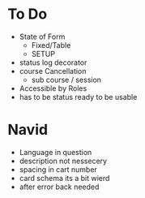 # To Do 
- State of Form
  - Fixed/Table
  - SETUP 
- status log decorator
- course Cancellation
  - sub course / session
- Accessible by Roles
- has to be status ready to be usable

# Navid 
- Language in question
- description not nessecery
- spacing in cart number
- card schema its a bit wierd
- after error back needed